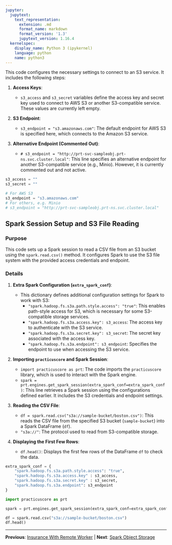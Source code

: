 ```yaml
---
jupyter:
  jupytext:
    text_representation:
      extension: .md
      format_name: markdown
      format_version: '1.3'
      jupytext_version: 1.16.4
  kernelspec:
    display_name: Python 3 (ipykernel)
    language: python
    name: python3
---
```


This code configures the necessary settings to connect to an S3 service. It includes the following steps:

1. **Access Keys**:
   - `s3_access` and `s3_secret` variables define the access key and secret key used to connect to AWS S3 or another S3-compatible service. These values are currently left empty.

2. **S3 Endpoint**:
   - `s3_endpoint = "s3.amazonaws.com"`: The default endpoint for AWS S3 is specified here, which connects to the Amazon S3 service.

3. **Alternative Endpoint (Commented Out)**:
   - `# s3_endpoint = "http://prt-svc-sampleobj.prt-ns.svc.cluster.local"`: This line specifies an alternative endpoint for another S3-compatible service (e.g., Minio). However, it is currently commented out and not active.


```python
s3_access = ""
s3_secret = ""

# For AWS S3 
s3_endpoint = "s3.amazonaws.com"
# For others, e.g. Minio
# s3_endpoint = "http://prt-svc-sampleobj.prt-ns.svc.cluster.local"
```

## Spark Session Setup and S3 File Reading

### **Purpose**
This code sets up a Spark session to read a CSV file from an S3 bucket using the `spark.read.csv()` method. It configures Spark to use the S3 file system with the provided access credentials and endpoint.

### **Details**
1. **Extra Spark Configuration (`extra_spark_conf`)**:
   - This dictionary defines additional configuration settings for Spark to work with S3:
     - `"spark.hadoop.fs.s3a.path.style.access": "true"`: This enables path-style access for S3, which is necessary for some S3-compatible storage services.
     - `"spark.hadoop.fs.s3a.access.key": s3_access`: The access key to authenticate with the S3 service.
     - `"spark.hadoop.fs.s3a.secret.key": s3_secret`: The secret key associated with the access key.
     - `"spark.hadoop.fs.s3a.endpoint": s3_endpoint`: Specifies the endpoint to use when accessing the S3 service.

2. **Importing `practicuscore` and Spark Session**:
   - `import practicuscore as prt`: The code imports the `practicuscore` library, which is used to interact with the Spark engine.
   - `spark = prt.engines.get_spark_session(extra_spark_conf=extra_spark_conf)`: This line retrieves a Spark session using the configurations defined earlier. It includes the S3 credentials and endpoint settings.

3. **Reading the CSV File**:
   - `df = spark.read.csv("s3a://sample-bucket/boston.csv")`: This reads the CSV file from the specified S3 bucket (`sample-bucket`) into a Spark DataFrame (`df`).
   - `"s3a://"`: The protocol used to read from S3-compatible storage.

4. **Displaying the First Few Rows**:
   - `df.head()`: Displays the first few rows of the DataFrame `df` to check the data.


```python
extra_spark_conf = {
    "spark.hadoop.fs.s3a.path.style.access": "true",
    "spark.hadoop.fs.s3a.access.key" : s3_access,
    "spark.hadoop.fs.s3a.secret.key" : s3_secret,
    "spark.hadoop.fs.s3a.endpoint": s3_endpoint
}

import practicuscore as prt 

spark = prt.engines.get_spark_session(extra_spark_conf=extra_spark_conf)

df = spark.read.csv("s3a://sample-bucket/boston.csv")
df.head()
```


---

**Previous**: [Insurance With Remote Worker](insurance-with-remote-worker.md) | **Next**: [Spark Object Storage](spark-object-storage.md)
